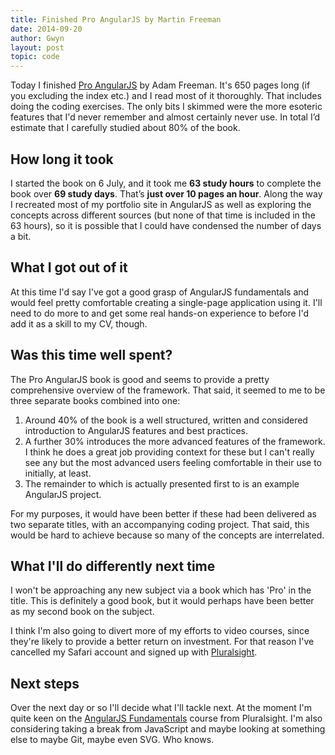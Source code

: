 ```yaml
---
title: Finished Pro AngularJS by Martin Freeman
date: 2014-09-20
author: Gwyn
layout: post
topic: code
---
```

Today I finished [Pro AngularJS](http://www.apress.com/9781430264484) by Adam Freeman. It's 650 pages long (if you excluding the index etc.) and I read most of it thoroughly. That includes doing the coding exercises. The only bits I skimmed were the more esoteric features that I'd never remember and almost certainly never use. In total I’d estimate that I carefully studied about 80% of the book.

## How long it took

I started the book on 6 July, and it took me **63 study hours** to complete the book over **69 study days**. That’s **just over 10 pages an hour**. Along the way I recreated most of my portfolio site in AngularJS as well as exploring the concepts across different sources (but none of that time is included in the 63 hours), so it is possible that I could have condensed the number of days a bit.

## What I got out of it

At this time I'd say I've got a good grasp of AngularJS fundamentals and would feel pretty comfortable creating a single-page application using it. I'll need to do more to and get some real hands-on experience to before I'd add it as a skill to my CV, though.

## Was this time well spent?

The Pro AngularJS book is good and seems to provide a pretty comprehensive overview of the framework. That said, it seemed to me to be three separate books combined into one:

  1. Around 40% of the book is a well structured, written and considered introduction to AngularJS features and best practices.
  2. A further 30% introduces the more advanced features of the framework. I think he does a great job providing context for these but I can't really see any but the most advanced users feeling comfortable in their use to initially, at least.
  3. The remainder to which is actually presented first to is an example AngularJS project.

For my purposes, it would have been better if these had been delivered as two separate titles, with an accompanying coding project. That said, this would be hard to achieve because so many of the concepts are interrelated.

## What I'll do differently next time

I won't be approaching any new subject via a book which has 'Pro' in the title. This is definitely a good book, but it would perhaps have been better as my second book on the subject.

I think I'm also going to divert more of my efforts to video courses, since they're likely to provide a better return on investment. For that reason I've cancelled my Safari account and signed up with [Pluralsight](http://beta.pluralsight.com).

## Next steps

Over the next day or so I'll decide what I'll tackle next. At the moment I'm quite keen on the [AngularJS Fundamentals](http://beta.pluralsight.com/courses/angularjs-fundamentals) course from Pluralsight. I'm also considering taking a break from JavaScript and maybe looking at something else to maybe Git, maybe even SVG. Who knows.